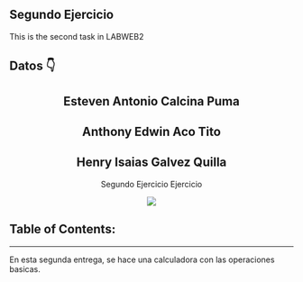 ## Segundo Ejercicio
This is the second task in LABWEB2
## Datos  👇



<h2 align = "center"> Esteven Antonio Calcina Puma </h2>
<h2 align = "center"> Anthony Edwin Aco Tito </h2>
<h2 align = "center"> Henry Isaias Galvez Quilla</h2>
<p align = "center"> Segundo Ejercicio Ejercicio</p>
<p align = "center"> <img src = "https://cdn-icons.flaticon.com/png/512/842/premium/842590.png?token=exp=1651121584~hmac=2dff40a4120ce351a72eab261019c06d" /> </p>

## Table of Contents:
---
En esta segunda entrega, se hace una calculadora con las operaciones basicas.
